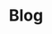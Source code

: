 ---
title: "Blog"
description: "Blog where I regularly will publish posts with updates regarding my research and outreach activities."
---